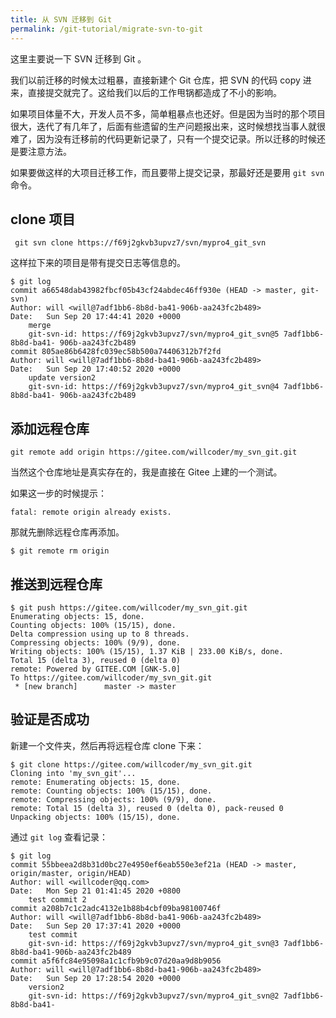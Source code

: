 ```yaml
---
title: 从 SVN 迁移到 Git
permalink: /git-tutorial/migrate-svn-to-git
---
```


这里主要说一下 SVN 迁移到 Git 。

我们以前迁移的时候太过粗暴，直接新建个 Git 仓库，把 SVN 的代码 copy 进来，直接提交就完了。这给我们以后的工作甩锅都造成了不小的影响。

如果项目体量不大，开发人员不多，简单粗暴点也还好。但是因为当时的那个项目很大，迭代了有几年了，后面有些遗留的生产问题报出来，这时候想找当事人就很难了，因为没有迁移前的代码更新记录了，只有一个提交记录。所以迁移的时候还是要注意方法。

如果要做这样的大项目迁移工作，而且要带上提交记录，那最好还是要用 `git svn` 命令。

## clone 项目

```shell
 git svn clone https://f69j2gkvb3upvz7/svn/mypro4_git_svn
```

这样拉下来的项目是带有提交日志等信息的。

```shell
$ git log
commit a66548dab43982fbcf05b43cf24abdec46ff930e (HEAD -> master, git-svn)
Author: will <will@7adf1bb6-8b8d-ba41-906b-aa243fc2b489>
Date:   Sun Sep 20 17:44:41 2020 +0000
    merge
    git-svn-id: https://f69j2gkvb3upvz7/svn/mypro4_git_svn@5 7adf1bb6-8b8d-ba41- 906b-aa243fc2b489
commit 805ae86b6428fc039ec58b500a74406312b7f2fd
Author: will <will@7adf1bb6-8b8d-ba41-906b-aa243fc2b489>
Date:   Sun Sep 20 17:40:52 2020 +0000
    update version2
    git-svn-id: https://f69j2gkvb3upvz7/svn/mypro4_git_svn@4 7adf1bb6-8b8d-ba41- 906b-aa243fc2b489
```

## 添加远程仓库

```shell
git remote add origin https://gitee.com/willcoder/my_svn_git.git
```

当然这个仓库地址是真实存在的，我是直接在 Gitee 上建的一个测试。

如果这一步的时候提示：

```shell
fatal: remote origin already exists.
```

那就先删除远程仓库再添加。

```shell
$ git remote rm origin
```

## 推送到远程仓库

```shell
$ git push https://gitee.com/willcoder/my_svn_git.git
Enumerating objects: 15, done.
Counting objects: 100% (15/15), done.
Delta compression using up to 8 threads.
Compressing objects: 100% (9/9), done.
Writing objects: 100% (15/15), 1.37 KiB | 233.00 KiB/s, done.
Total 15 (delta 3), reused 0 (delta 0)
remote: Powered by GITEE.COM [GNK-5.0]
To https://gitee.com/willcoder/my_svn_git.git
 * [new branch]      master -> master
```

## 验证是否成功

新建一个文件夹，然后再将远程仓库 clone 下来：

```shell
$ git clone https://gitee.com/willcoder/my_svn_git.git
Cloning into 'my_svn_git'...
remote: Enumerating objects: 15, done.
remote: Counting objects: 100% (15/15), done.
remote: Compressing objects: 100% (9/9), done.
remote: Total 15 (delta 3), reused 0 (delta 0), pack-reused 0
Unpacking objects: 100% (15/15), done.
```

通过 `git log` 查看记录：

```shell
$ git log
commit 55bbeea2d8b31d0bc27e4950ef6eab550e3ef21a (HEAD -> master, origin/master, origin/HEAD)
Author: will <willcoder@qq.com>
Date:   Mon Sep 21 01:41:45 2020 +0800
    test commit 2
commit a208b7c1c2adc4132e1b88b4cbf09ba98100746f
Author: will <will@7adf1bb6-8b8d-ba41-906b-aa243fc2b489>
Date:   Sun Sep 20 17:37:41 2020 +0000
    test commit
    git-svn-id: https://f69j2gkvb3upvz7/svn/mypro4_git_svn@3 7adf1bb6-8b8d-ba41-906b-aa243fc2b489
commit a5f6fc84e95098a1c1cfb9b9c07d20aa9d8b9056
Author: will <will@7adf1bb6-8b8d-ba41-906b-aa243fc2b489>
Date:   Sun Sep 20 17:28:54 2020 +0000
    version2
    git-svn-id: https://f69j2gkvb3upvz7/svn/mypro4_git_svn@2 7adf1bb6-8b8d-ba41-
```

